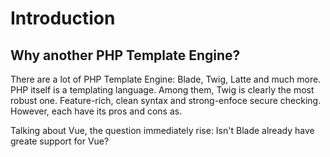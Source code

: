 # Introduction

## Why another PHP Template Engine?

There are  a lot of PHP Template Engine: Blade, Twig, Latte and much more. PHP itself is a templating language.
Among them, Twig is clearly the most robust one. Feature-rich, clean syntax and strong-enfoce secure checking.
However, each have its pros and cons as.

Talking about Vue, the question immediately rise: Isn't Blade already have greate support for Vue?